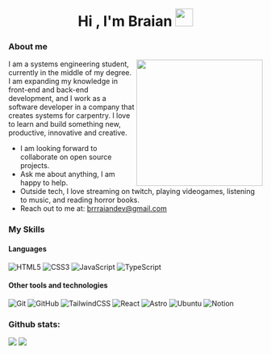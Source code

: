 <h1 align="center"><b>Hi , I'm Braian </b><img src="https://media.giphy.com/media/hvRJCLFzcasrR4ia7z/giphy.gif" width="35"></h1>

### About me
<picture> <img align="right" src="https://github.com/7oSkaaa/7oSkaaa/blob/main/Images/Right_Side.gif?raw=true" width = 250px></picture>

I am a systems engineering student, currently in the middle of my degree. I am expanding my knowledge in front-end and back-end development, and I work as a software developer in a company that creates systems for carpentry. I love to learn and build something new, productive, innovative and creative.
- I am looking forward to collaborate on open source projects.
- Ask me about anything, I am happy to help.
- Outside tech, I love streaming on twitch, playing videogames, listening to music, and reading horror books.
- Reach out to me at: brrraiandev@gmail.com

### My Skills
#### Languages
![HTML5](https://img.shields.io/badge/html5-%23E34F26.svg?style=for-the-badge&logo=html5&logoColor=white) ![CSS3](https://img.shields.io/badge/css3-%231572B6.svg?style=for-the-badge&logo=css3&logoColor=white) ![JavaScript](https://img.shields.io/badge/javascript-%23323330.svg?style=for-the-badge&logo=javascript&logoColor=%23F7DF1E) ![TypeScript](https://img.shields.io/badge/typescript-%23007ACC.svg?style=for-the-badge&logo=typescript&logoColor=white)
#### Other tools and technologies
![Git](https://img.shields.io/badge/git-%23F05033.svg?style=for-the-badge&logo=git&logoColor=white) ![GitHub](https://img.shields.io/badge/github-%23121011.svg?style=for-the-badge&logo=github&logoColor=white) ![TailwindCSS](https://img.shields.io/badge/tailwindcss-%2338B2AC.svg?style=for-the-badge&logo=tailwind-css&logoColor=white) ![React](https://img.shields.io/badge/react-%2320232a.svg?style=for-the-badge&logo=react&logoColor=%2361DAFB) ![Astro](https://img.shields.io/badge/astro-%232C2052.svg?style=for-the-badge&logo=astro&logoColor=white)  ![Ubuntu](https://img.shields.io/badge/Ubuntu-E95420?style=for-the-badge&logo=ubuntu&logoColor=white) ![Notion](https://img.shields.io/badge/Notion-%23000000.svg?style=for-the-badge&logo=notion&logoColor=white)

### Github stats:
[![](https://github-readme-stats.vercel.app/api?username=brrraiandev&show_icons=true&theme=tokyonight&hide_border=true&locale=en)](https://github.com/brrraiandev)
[![](https://github-readme-streak-stats.herokuapp.com/?user=brrraiandev&theme=material-palenight)](https://github.com/brrraiandev)
